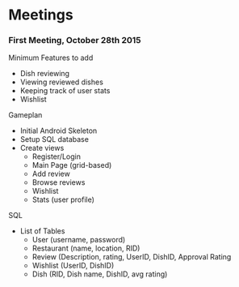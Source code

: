 # Meetings 

### First Meeting, October 28th 2015

Minimum Features to add
- Dish reviewing
- Viewing reviewed dishes
- Keeping track of user stats
- Wishlist

Gameplan
- Initial Android Skeleton
- Setup SQL database
- Create views
  - Register/Login
  - Main Page (grid-based)
  - Add review
  - Browse reviews
  - Wishlist
  - Stats (user profile)
  
SQL 
- List of Tables
  - User (username, password)
  - Restaurant (name, location, RID)
  - Review (Description, rating, UserID, DishID, Approval Rating
  - Wishlist (UserID, DishID)
  - Dish (RID, Dish name, DishID, avg rating)
